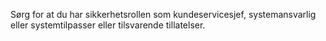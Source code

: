 Sørg for at du har sikkerhetsrollen som kundeservicesjef, systemansvarlig eller systemtilpasser eller tilsvarende tillatelser.